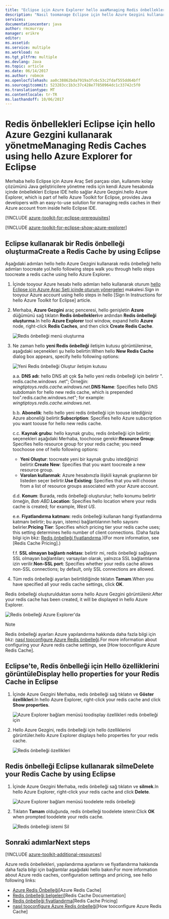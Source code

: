 ```yaml
---
title: "Eclipse için Azure Explorer hello aaaManaging Redis önbellekleri kullanarak | Microsoft Docs"
description: "Nasıl toomanage Eclipse için hello Azure Gezgini kullanarak Azure redis önbellekleri öğrenin."
services: 
documentationcenter: java
author: rmcmurray
manager: erikre
editor: 
ms.assetid: 
ms.service: multiple
ms.workload: na
ms.tgt_pltfrm: multiple
ms.devlang: Java
ms.topic: article
ms.date: 06/14/2017
ms.author: robmcm
ms.openlocfilehash: aa0c38862bda7919a3fc6c53c2fdaf555dd64bff
ms.sourcegitcommit: 523283cc1b3c37c428e77850964dc1c33742c5f0
ms.translationtype: MT
ms.contentlocale: tr-TR
ms.lasthandoff: 10/06/2017
---
```

# <a name="managing-redis-caches-using-hello-azure-explorer-for-eclipse"></a><span data-ttu-id="0d906-103">Redis önbellekleri Eclipse için hello Azure Gezgini kullanarak yönetme</span><span class="sxs-lookup"><span data-stu-id="0d906-103">Managing Redis Caches using hello Azure Explorer for Eclipse</span></span>

<span data-ttu-id="0d906-104">Merhaba hello Eclipse için Azure Araç Seti parçası olan, kullanımı kolay çözümünü Java geliştiricilere yönetme redis için kendi Azure hesabında içinde önbellekleri Eclipse IDE hello sağlar Azure Gezgini.</span><span class="sxs-lookup"><span data-stu-id="0d906-104">hello Azure Explorer, which is part of hello Azure Toolkit for Eclipse, provides Java developers with an easy-to-use solution for managing redis caches in their Azure account from inside hello Eclipse IDE.</span></span>

[!INCLUDE [azure-toolkit-for-eclipse-prerequisites](../includes/azure-toolkit-for-eclipse-prerequisites.md)]

[!INCLUDE [azure-toolkit-for-eclipse-show-azure-explorer](../includes/azure-toolkit-for-eclipse-show-azure-explorer.md)]

## <a name="create-a-redis-cache-by-using-eclipse"></a><span data-ttu-id="0d906-105">Eclipse kullanarak bir Redis önbelleği oluşturma</span><span class="sxs-lookup"><span data-stu-id="0d906-105">Create a Redis Cache by using Eclipse</span></span>

<span data-ttu-id="0d906-106">Aşağıdaki adımları hello hello Azure Gezgini kullanarak redis önbelleği hello adımları toocreate yol.</span><span class="sxs-lookup"><span data-stu-id="0d906-106">hello following steps walk you through hello steps toocreate a redis cache using hello Azure Explorer.</span></span>

1. <span data-ttu-id="0d906-107">İçinde tooyour Azure hesabı hello adımları hello kullanarak oturum [hello Eclipse için Azure Araç Seti içinde oturum yönergeleri] makalesi.</span><span class="sxs-lookup"><span data-stu-id="0d906-107">Sign in tooyour Azure account using hello steps in hello [Sign In Instructions for hello Azure Toolkit for Eclipse] article.</span></span>

1. <span data-ttu-id="0d906-108">Merhaba, **Azure Gezgini** araç penceresi, hello genişletin **Azure** düğümünü sağ tıklatın **Redis önbellekleri**ve ardından **Redis önbelleği oluşturma**.</span><span class="sxs-lookup"><span data-stu-id="0d906-108">In hello **Azure Explorer** tool window, expand hello **Azure** node, right-click **Redis Caches**, and then click **Create Redis Cache**.</span></span>

   ![Redis önbelleği menü oluşturma][CR01]

1. <span data-ttu-id="0d906-110">Ne zaman hello **yeni Redis önbelleği** iletişim kutusu görüntülenirse, aşağıdaki seçenekleri şu hello belirtin:</span><span class="sxs-lookup"><span data-stu-id="0d906-110">When hello **New Redis Cache** dialog box appears, specify hello following options:</span></span>

   ![Yeni Redis önbelleği Oluştur iletişim kutusu][CR02]

   <span data-ttu-id="0d906-112">a.</span><span class="sxs-lookup"><span data-stu-id="0d906-112">a.</span></span> <span data-ttu-id="0d906-113">**DNS adı**: hello DNS alt çok $a hello yeni redis önbelleği için belirtir ". redis.cache.windows .net"; Örneğin: *wingtiptoys.redis.cache.windows.net*.</span><span class="sxs-lookup"><span data-stu-id="0d906-113">**DNS Name**: Specifies hello DNS subdomain for hello new redis cache, which is prepended too".redis.cache.windows.net"; for example: *wingtiptoys.redis.cache.windows.net*.</span></span>

   <span data-ttu-id="0d906-114">b.</span><span class="sxs-lookup"><span data-stu-id="0d906-114">b.</span></span> <span data-ttu-id="0d906-115">**Abonelik**: hello hello yeni redis önbelleği için toouse istediğiniz Azure aboneliği belirtir.</span><span class="sxs-lookup"><span data-stu-id="0d906-115">**Subscription**: Specifies hello Azure subscription you want toouse for hello new redis cache.</span></span>

   <span data-ttu-id="0d906-116">c.</span><span class="sxs-lookup"><span data-stu-id="0d906-116">c.</span></span> <span data-ttu-id="0d906-117">**Kaynak grubu**: hello kaynak grubu, redis önbelleği için belirtir; seçenekleri aşağıdaki Merhaba, toochoose gerekir:</span><span class="sxs-lookup"><span data-stu-id="0d906-117">**Resource Group**: Specifies hello resource group for your redis cache; you need toochoose one of hello following options:</span></span>
      * <span data-ttu-id="0d906-118">**Yeni Oluştur**: toocreate yeni bir kaynak grubu istediğinizi belirtir.</span><span class="sxs-lookup"><span data-stu-id="0d906-118">**Create New**: Specifies that you want toocreate a new resource group.</span></span>
      * <span data-ttu-id="0d906-119">**Varolan kullanmak**: Azure hesabınızla ilişkili kaynak gruplarının bir listeden seçer belirtir.</span><span class="sxs-lookup"><span data-stu-id="0d906-119">**Use Existing**: Specifies that you will choose from a list of resource groups associated with your Azure account.</span></span>

   <span data-ttu-id="0d906-120">d.</span><span class="sxs-lookup"><span data-stu-id="0d906-120">d.</span></span> <span data-ttu-id="0d906-121">**Konum**: Burada, redis önbelleği oluşturulur; hello konumu belirtir örneğin, *Batı ABD*.</span><span class="sxs-lookup"><span data-stu-id="0d906-121">**Location**: Specifies hello location where your redis cache is created; for example, *West US*.</span></span>

   <span data-ttu-id="0d906-122">e.</span><span class="sxs-lookup"><span data-stu-id="0d906-122">e.</span></span> <span data-ttu-id="0d906-123">**Fiyatlandırma katmanı**: redis önbelleği kullanan hangi fiyatlandırma katmanı belirtir; bu ayarı, istemci bağlantılarının hello sayısını belirler.</span><span class="sxs-lookup"><span data-stu-id="0d906-123">**Pricing Tier**: Specifies which pricing tier your redis cache uses; this setting determines hello number of client connections.</span></span> <span data-ttu-id="0d906-124">(Daha fazla bilgi için bkz: [Redis önbelleği fiyatlandırma].)</span><span class="sxs-lookup"><span data-stu-id="0d906-124">(For more information, see [Redis Cache Pricing].)</span></span>

   <span data-ttu-id="0d906-125">f.</span><span class="sxs-lookup"><span data-stu-id="0d906-125">f.</span></span> <span data-ttu-id="0d906-126">**SSL olmayan bağlantı noktası**: belirtir mi, redis önbelleği sağlayan SSL olmayan bağlantıları; varsayılan olarak, yalnızca SSL bağlantılarına izin verilir.</span><span class="sxs-lookup"><span data-stu-id="0d906-126">**Non-SSL port**: Specifies whether your redis cache allows non-SSL connections; by default, only SSL connections are allowed.</span></span>

1. <span data-ttu-id="0d906-127">Tüm redis önbelleği ayarları belirtildiğinde tıklatın **Tamam**.</span><span class="sxs-lookup"><span data-stu-id="0d906-127">When you have specified all your redis cache settings, click **OK**.</span></span>

<span data-ttu-id="0d906-128">Redis önbelleği oluşturulduktan sonra hello Azure Gezgini görüntülenir.</span><span class="sxs-lookup"><span data-stu-id="0d906-128">After your redis cache has been created, it will be displayed in hello Azure Explorer.</span></span>

   ![Redis önbelleği Azure Explorer'da][CR03]

> [!NOTE]
>
> <span data-ttu-id="0d906-130">Redis önbelleği ayarları Azure yapılandırma hakkında daha fazla bilgi için bkz: [nasıl tooconfigure Azure Redis önbelleği].</span><span class="sxs-lookup"><span data-stu-id="0d906-130">For more information about configuring your Azure redis cache settings, see [How tooconfigure Azure Redis Cache].</span></span>
>

## <a name="display-hello-properties-for-your-redis-cache-in-eclipse"></a><span data-ttu-id="0d906-131">Eclipse'te, Redis önbelleği için Hello özelliklerini görüntüle</span><span class="sxs-lookup"><span data-stu-id="0d906-131">Display hello properties for your Redis Cache in Eclipse</span></span>

1. <span data-ttu-id="0d906-132">İçinde Azure Gezgini Merhaba, redis önbelleği sağ tıklatın ve **Göster özellikleri**.</span><span class="sxs-lookup"><span data-stu-id="0d906-132">In hello Azure Explorer, right-click your redis cache and click **Show properties**.</span></span>

   ![Azure Explorer bağlam menüsü toodisplay özellikleri redis önbelleği için][SP01]

1. <span data-ttu-id="0d906-134">Hello Azure Gezgini, redis önbelleği için hello özelliklerini görüntüler.</span><span class="sxs-lookup"><span data-stu-id="0d906-134">hello Azure Explorer displays hello properties for your redis cache.</span></span>

   ![Redis önbelleği özellikleri][SP02]

## <a name="delete-your-redis-cache-by-using-eclipse"></a><span data-ttu-id="0d906-136">Redis önbelleği Eclipse kullanarak silme</span><span class="sxs-lookup"><span data-stu-id="0d906-136">Delete your Redis Cache by using Eclipse</span></span>

1. <span data-ttu-id="0d906-137">İçinde Azure Gezgini Merhaba, redis önbelleği sağ tıklatın ve **silmek**.</span><span class="sxs-lookup"><span data-stu-id="0d906-137">In hello Azure Explorer, right-click your redis cache and click **Delete**.</span></span>

   ![Azure Explorer bağlam menüsü toodelete redis önbelleği][DE01]

1. <span data-ttu-id="0d906-139">Tıklatın **Tamam** olduğunda, redis önbelleği toodelete istenir.</span><span class="sxs-lookup"><span data-stu-id="0d906-139">Click **OK** when prompted toodelete your redis cache.</span></span>

   ![Redis önbelleği istemi Sil][DE02]

## <a name="next-steps"></a><span data-ttu-id="0d906-141">Sonraki adımlar</span><span class="sxs-lookup"><span data-stu-id="0d906-141">Next steps</span></span>

[!INCLUDE [azure-toolkit-additional-resources](../includes/azure-toolkit-additional-resources.md)]

<span data-ttu-id="0d906-142">Azure redis önbellekleri, yapılandırma ayarlarını ve fiyatlandırma hakkında daha fazla bilgi için bağlantılar aşağıdaki hello bakın:</span><span class="sxs-lookup"><span data-stu-id="0d906-142">For more information about Azure redis caches, configuration settings and pricing, see hello following links:</span></span>

* <span data-ttu-id="0d906-143">[Azure Redis Önbelleği]</span><span class="sxs-lookup"><span data-stu-id="0d906-143">[Azure Redis Cache]</span></span>
* <span data-ttu-id="0d906-144">[Redis önbelleği belgeleri]</span><span class="sxs-lookup"><span data-stu-id="0d906-144">[Redis Cache Documentation]</span></span>
* <span data-ttu-id="0d906-145">[Redis önbelleği fiyatlandırma]</span><span class="sxs-lookup"><span data-stu-id="0d906-145">[Redis Cache Pricing]</span></span>
* <span data-ttu-id="0d906-146">[nasıl tooconfigure Azure Redis önbelleği]</span><span class="sxs-lookup"><span data-stu-id="0d906-146">[How tooconfigure Azure Redis Cache]</span></span>

<!-- URL List -->

[Redis önbelleği fiyatlandırma]: https://azure.microsoft.com/pricing/details/cache/
[Azure Redis Önbelleği]: https://azure.microsoft.com/services/cache/
[Redis önbelleği belgeleri]: ./redis-cache/index.md
[nasıl tooconfigure Azure Redis önbelleği]: ./redis-cache/cache-configure.md
[hello Eclipse için Azure Araç Seti içinde oturum yönergeleri]: ./azure-toolkit-for-eclipse-sign-in-instructions.md

<!-- IMG List -->

[CR01]: ./media/azure-toolkit-for-eclipse-managing-redis-caches-using-azure-explorer/CR01.png
[CR02]: ./media/azure-toolkit-for-eclipse-managing-redis-caches-using-azure-explorer/CR02.png
[CR03]: ./media/azure-toolkit-for-eclipse-managing-redis-caches-using-azure-explorer/CR03.png

[SP01]: ./media/azure-toolkit-for-eclipse-managing-redis-caches-using-azure-explorer/SP01.png
[SP02]: ./media/azure-toolkit-for-eclipse-managing-redis-caches-using-azure-explorer/SP02.png

[DE01]: ./media/azure-toolkit-for-eclipse-managing-redis-caches-using-azure-explorer/DE01.png
[DE02]: ./media/azure-toolkit-for-eclipse-managing-redis-caches-using-azure-explorer/DE02.png
